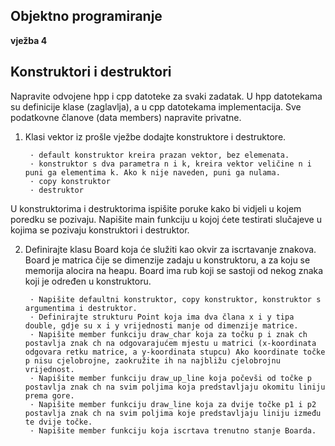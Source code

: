## Objektno programiranje

**vježba 4**

## **Konstruktori i destruktori**

Napravite odvojene hpp i cpp datoteke za svaki zadatak. U hpp datotekama su definicije klase
(zaglavlja), a u cpp datotekama implementacija.
Sve podatkovne članove (data members) napravite privatne.

1. Klasi vektor iz prošle vježbe dodajte konstruktore i destruktore.

        · default konstruktor kreira prazan vektor, bez elemenata.
        · konstruktor s dva parametra n i k, kreira vektor veličine n i puni ga elementima k. Ako k nije naveden, puni ga nulama.
        · copy konstruktor
        · destruktor

U konstruktorima i destruktorima ispišite poruke kako bi vidjeli u kojem poredku se pozivaju.
Napišite main funkciju u kojoj ćete testirati slučajeve u kojima se pozivaju konstruktori i destruktor.

2. Definirajte klasu Board koja će služiti kao okvir za iscrtavanje znakova. Board je
matrica čije se dimenzije zadaju u konstruktoru, a za koju se memorija alocira na heapu.
Board ima rub koji se sastoji od nekog znaka koji je određen u konstruktoru.

        · Napišite defaultni konstruktor, copy konstruktor, konstruktor s argumentima i destruktor.
        · Definirajte strukturu Point koja ima dva člana x i y tipa double, gdje su x i y vrijednosti manje od dimenzije matrice.
        · Napišite member funkciju draw_char koja za točku p i znak ch postavlja znak ch na odgovarajućem mjestu u matrici (x-koordinata odgovara retku matrice, a y-koordinata stupcu) Ako koordinate točke p nisu cjelobrojne, zaokružite ih na najbližu cjelobrojnu vrijednost.
        · Napišite member funkciju draw_up_line koja počevši od točke p postavlja znak ch na svim poljima koja predstavljaju okomitu liniju prema gore.
        · Napišite member funkciju draw_line koja za dvije točke p1 i p2 postavlja znak ch na svim poljima koje predstavljaju liniju između te dvije točke.
        · Napišite member funkciju koja iscrtava trenutno stanje Boarda.

